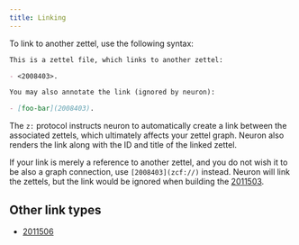 ```yaml
---
title: Linking
---
```


To link to another zettel, use the following syntax:

```markdown
This is a zettel file, which links to another zettel:

- <2008403>.

You may also annotate the link (ignored by neuron):

- [foo-bar](2008403).
```

The `z:` protocol instructs neuron to automatically create a link between the associated zettels, which ultimately affects your zettel graph. Neuron also renders the link along with the ID and title of the linked zettel.

If your link is merely a reference to another zettel, and you do not wish it to be also a graph connection, use `[2008403](zcf://)` instead. Neuron will link the zettels, but the link would be ignored when building the [2011503](zcf://graph-view).

## Other link types

* [2011506](z://zquery)
